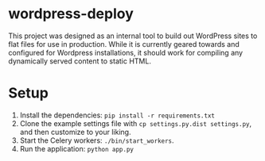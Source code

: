 wordpress-deploy
================

This project was designed as an internal tool to build out WordPress sites to flat files for use in production. While it is currently geared towards and configured for Wordpress installations, it should work for compiling any dynamically served content to static HTML.

# Setup

1. Install the dependencies: `pip install -r requirements.txt`
2. Clone the example settings file with `cp settings.py.dist settings.py`, and then customize to your liking.
3. Start the Celery workers: `./bin/start_workers`.
4. Run the application: `python app.py`
